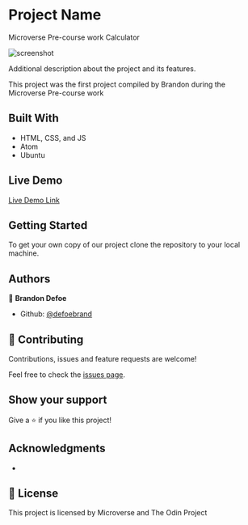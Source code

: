 # Project Name

Microverse Pre-course work Calculator

![screenshot]()

Additional description about the project and its features.

This project was the first project compiled by Brandon during the Microverse Pre-course work

## Built With

- HTML, CSS, and JS
- Atom
- Ubuntu

## Live Demo

[Live Demo Link]()


## Getting Started

To get your own copy of our project clone the repository to your local machine.


## Authors

👤 **Brandon Defoe**

- Github: [@defoebrand](https://github.com/defoebrand)

## 🤝 Contributing

Contributions, issues and feature requests are welcome!

Feel free to check the [issues page](issues/).

## Show your support

Give a ⭐️ if you like this project!

## Acknowledgments

-

## 📝 License

This project is licensed by Microverse and The Odin Project
